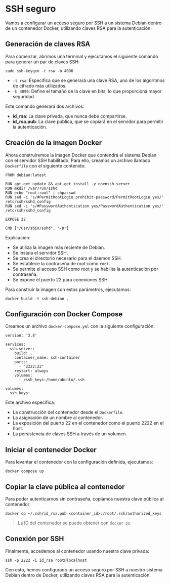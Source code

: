 # SSH seguro

Vamos a configurar un acceso seguro por SSH a un sistema Debian dentro de un contenedor Docker, utilizando claves RSA para la autenticación.

## Generación de claves RSA

Para comenzar, abrimos una terminal y ejecutamos el siguiente comando para generar un par de claves SSH:

```
sudo ssh-keygen -t rsa -b 4096
```

- `-t rsa`: Especifica que se generará una clave RSA, uno de los algoritmos de cifrado más utilizados.
- `-b 4096`: Define el tamaño de la clave en bits, lo que proporciona mayor seguridad.

Este comando generará dos archivos:
- **id_rsa**: La clave privada, que nunca debe compartirse.
- **id_rsa.pub**: La clave pública, que se copiará en el servidor para permitir la autenticación.

## Creación de la imagen Docker

Ahora construiremos la imagen Docker que contendrá el sistema Debian con el servidor SSH habilitado. Para ello, creamos un archivo llamado `Dockerfile` con el siguiente contenido:

```
FROM debian:latest

RUN apt-get update && apt-get install -y openssh-server
RUN mkdir /var/run/sshd
RUN echo "root:root" | chpasswd
RUN sed -i 's/#PermitRootLogin prohibit-password/PermitRootLogin yes/' /etc/ssh/sshd_config
RUN sed -i 's/#PasswordAuthentication yes/PasswordAuthentication yes/' /etc/ssh/sshd_config

EXPOSE 22

CMD ["/usr/sbin/sshd", "-D"]
```

Explicación:
- Se utiliza la imagen más reciente de Debian.
- Se instala el servidor SSH.
- Se crea el directorio necesario para el daemon SSH.
- Se establece la contraseña de root como `root`.
- Se permite el acceso SSH como root y se habilita la autenticación por contraseña.
- Se expone el puerto 22 para conexiones SSH.

Para construir la imagen con estos parámetros, ejecutamos:

```
docker build -t ssh-debian .
```

## Configuración con Docker Compose

Creamos un archivo `docker-compose.yml` con la siguiente configuración:

```
version: '3.8'

services:
  ssh.server:
    build: .
    container_name: ssh-container
    ports:
      - "2222:22"
    restart: always
    volumes:
      - /ssh_keys:/home/ubuntu/.ssh

volumes:
  ssh_keys:
```

Este archivo especifica:
- La construcción del contenedor desde el `Dockerfile`.
- La asignación de un nombre al contenedor.
- La exposición del puerto 22 en el contenedor como el puerto 2222 en el host.
- La persistencia de claves SSH a través de un volumen.

## Iniciar el contenedor Docker

Para levantar el contenedor con la configuración definida, ejecutamos:

```
docker compose up
```

## Copiar la clave pública al contenedor

Para poder autenticarnos sin contraseña, copiamos nuestra clave pública al contenedor:

```
docker cp ~/.ssh/id_rsa.pub <container_id>:/root/.ssh/authorized_keys
```

> La ID del contenedor se puede obtener con `docker ps`.

## Conexión por SSH

Finalmente, accedemos al contenedor usando nuestra clave privada:

```
ssh -p 2222 -i id_rsa root@localhost
```

Con esto, hemos configurado un acceso seguro por SSH a nuestro sistema Debian dentro de Docker, utilizando claves RSA para la autenticación.

